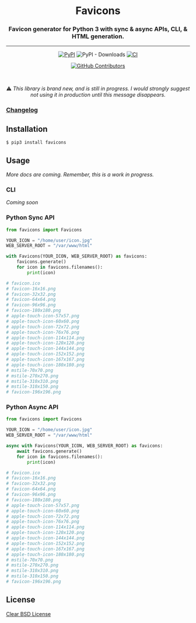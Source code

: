 <div align="center">
  <h1>Favicons</h1>
  <h3>Favicon generator for Python 3 with sync & async APIs, CLI, & HTML generation.</h3>
</div>

<hr/>

<div align="center">

[![PyPI](https://img.shields.io/pypi/v/favicons?style=for-the-badge)](https://pypi.org/project/favicons/)
![PyPI - Downloads](https://img.shields.io/pypi/dm/favicons?style=for-the-badge)
[![CI](https://img.shields.io/travis/com/checktheroads/favicons?style=for-the-badge)](https://travis-ci.com/github/checktheroads/favicons)

[![GitHub Contributors](https://img.shields.io/github/contributors/checktheroads/favicons?style=for-the-badge&color=blueviolet)](https://github.com/checktheroads/favicons)


<br/>

⚠️ *This library is brand new, and is still in progress. I would strongly suggest not using it in production until this message disappears.*

</div>

### [Changelog](https://github.com/checktheroads/favicons/blob/master/CHANGELOG.md)

## Installation

```console
$ pip3 install favicons
```

## Usage

*More docs are coming. Remember, this is a work in progress.*

### CLI

*Coming soon*

### Python Sync API

```python
from favicons import Favicons

YOUR_ICON = "/home/user/icon.jpg"
WEB_SERVER_ROOT = "/var/www/html"

with Favicons(YOUR_ICON, WEB_SERVER_ROOT) as favicons:
    favicons.generate()
    for icon in favicons.filenames():
        print(icon)

# favicon.ico
# favicon-16x16.png
# favicon-32x32.png
# favicon-64x64.png
# favicon-96x96.png
# favicon-180x180.png
# apple-touch-icon-57x57.png
# apple-touch-icon-60x60.png
# apple-touch-icon-72x72.png
# apple-touch-icon-76x76.png
# apple-touch-icon-114x114.png
# apple-touch-icon-120x120.png
# apple-touch-icon-144x144.png
# apple-touch-icon-152x152.png
# apple-touch-icon-167x167.png
# apple-touch-icon-180x180.png
# mstile-70x70.png
# mstile-270x270.png
# mstile-310x310.png
# mstile-310x150.png
# favicon-196x196.png
```

### Python Async API

```python
from favicons import Favicons

YOUR_ICON = "/home/user/icon.jpg"
WEB_SERVER_ROOT = "/var/www/html"

async with Favicons(YOUR_ICON, WEB_SERVER_ROOT) as favicons:
    await favicons.generate()
    for icon in favicons.filenames():
        print(icon)

# favicon.ico
# favicon-16x16.png
# favicon-32x32.png
# favicon-64x64.png
# favicon-96x96.png
# favicon-180x180.png
# apple-touch-icon-57x57.png
# apple-touch-icon-60x60.png
# apple-touch-icon-72x72.png
# apple-touch-icon-76x76.png
# apple-touch-icon-114x114.png
# apple-touch-icon-120x120.png
# apple-touch-icon-144x144.png
# apple-touch-icon-152x152.png
# apple-touch-icon-167x167.png
# apple-touch-icon-180x180.png
# mstile-70x70.png
# mstile-270x270.png
# mstile-310x310.png
# mstile-310x150.png
# favicon-196x196.png
```

## License

[Clear BSD License](https://github.com/checktheroads/blob/favicons/master/LICENSE)
